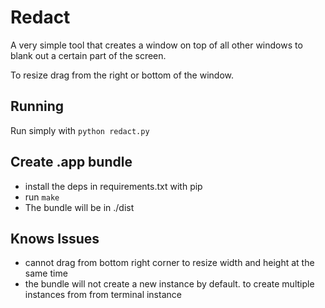 # Redact

A very simple tool that creates a window on top of all other windows to blank out a certain part of the screen.

To resize drag from the right or bottom of the window.

## Running

Run simply with 
```python redact.py```

## Create .app bundle

- install the deps in requirements.txt with pip
- run
``` make ```
- The bundle will be in ./dist

## Knows Issues

- cannot drag from bottom right corner to resize width and height at the same time
- the bundle will not create a new instance by default. to create multiple instances from from terminal instance